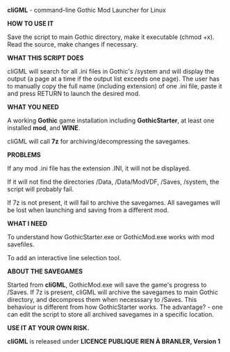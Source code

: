 **cliGML** - command-line Gothic Mod Launcher for Linux

**HOW TO USE IT**

Save the script to main Gothic directory, make it executable (chmod +x). Read the source, make changes if necessary.

**WHAT THIS SCRIPT DOES**

cliGML will search for all .ini files in Gothic's /system and will display the output (a page at a time if the output list exceeds one page). The user has to manually copy the full name (including extension) of one .ini file, paste it and press RETURN to launch the desired mod.

**WHAT YOU NEED**

A working **Gothic** game installation including **GothicStarter**, at least one installed **mod**, and **WINE**.

cliGML will call **7z** for archiving/decompressing the savegames.

**PROBLEMS**

If any mod .ini file has the extension .INI, it will not be displayed.

If it will not find the directories /Data, /Data/ModVDF, /Saves, /system, the script will probably fail.

If 7z is not present, it will fail to archive the savegames. All savegames will be lost when launching  and saving from a different mod.

**WHAT I NEED**

To understand how GothicStarter.exe or GothicMod.exe works with mod savefiles.

To add an interactive line selection tool.

**ABOUT THE SAVEGAMES**

Started from **cliGML**, GothicMod.exe will save the game's progress to /Saves. If 7z is present, cliGML will archive the savegames to main Gothic directory, and decompress them when necesssary to /Saves. This behaviour is different from how GothicStarter works. The advantage? - one can edit the script to store all archived savegames in a specific location.

**USE IT AT YOUR OWN RISK.**

**cliGML** is released under **LICENCE PUBLIQUE RIEN À BRANLER, Version 1**
